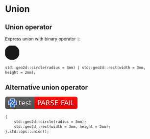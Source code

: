 # Union

## Union operator

Express union with binary operator `|`:

[![test](.test/union_operator.svg)](.test/union_operator.log)

```µcad,union_operator
std::geo2d::circle(radius = 3mm) | std::geo2d::rect(width = 3mm, height = 2mm);
```

## Alternative union operator

[![test](.test/union_alt_operator.svg)](.test/union_alt_operator.log)

```µcad,union_alt_operator
{
    std::geo2d::circle(radius = 3mm);
    std::geo2d::rect(width = 3mm, height = 2mm);
}.std::ops::union();
```
